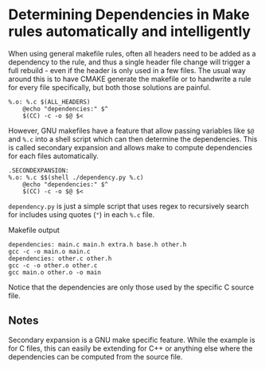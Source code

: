 # Determining Dependencies in Make rules automatically and intelligently

When using general makefile rules, often all headers need to be added as a dependency to the rule, and thus a single header file change will trigger a full rebuild - even if the header is only used in a few files. The usual way around this is to have CMAKE generate the makefile or to handwrite a rule for every file specifically, but both those solutions are painful. 
```Make
%.o: %.c $(ALL_HEADERS)
	@echo "dependencies:" $^ 
	$(CC) -c -o $@ $<
```

However, GNU makefiles have a feature that allow passing variables like `$@` and `%.c` into a shell script which can then determine the dependencies. This is called secondary expansion and allows make to compute dependencies for each files automatically.

```Make
.SECONDEXPANSION:
%.o: %.c $$(shell ./dependency.py %.c)
	@echo "dependencies:" $^ 
	$(CC) -c -o $@ $<
```

`dependency.py` is just a simple script that uses regex to recursively search for includes using quotes (`"`) in each `%.c` file.

Makefile output

```
dependencies: main.c main.h extra.h base.h other.h
gcc -c -o main.o main.c
dependencies: other.c other.h
gcc -c -o other.o other.c
gcc main.o other.o -o main
```
Notice that the dependencies are only those used by the specific C source file.

## Notes

Secondary expansion is a GNU make specific feature. While the example is for C files, this can easily be extending for C++ or anything else where the dependencies can be computed from the source file.